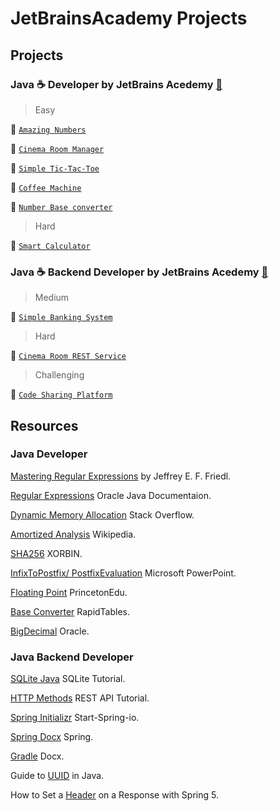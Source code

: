 # JetBrainsAcademy Projects

## Projects

### Java :coffee: Developer by JetBrains Acedemy [:rocket:](https://hyperskill.org/tracks/1)

> Easy

:link: [`Amazing Numbers`](https://github.com/Sanju525/JetBrainsAcademy/tree/main/AmazingNumbers)

:link: [`Cinema Room Manager`](https://github.com/Sanju525/JetBrainsAcademy/tree/main/Cinema%20Room%20Manager/Cinema%20Room%20Manager/task/src/cinema)

:link: [`Simple Tic-Tac-Toe`](https://github.com/Sanju525/JetBrainsAcademy/tree/main/Simple%20Tic-Tac-Toe/Simple%20Tic-Tac-Toe/task/src/tictactoe)

:link: [`Coffee Machine`](https://github.com/Sanju525/JetBrainsAcademy/tree/main/Coffee%20Machine/Coffee%20Machine/task/src/machine)

:link: [`Number Base converter`](https://github.com/Sanju525/JetBrainsAcademy/tree/main/Number%20Base%20Converter/Number%20Base%20Converter/task/src/converter)


> Hard

:link: [`Smart Calculator`](https://github.com/Sanju525/JetBrainsAcademy/tree/main/Smart%20Calculator/Smart%20Calculator/task/src/calculator)

### Java :coffee: Backend Developer by JetBrains Acedemy [:rocket:](https://hyperskill.org/tracks/12)

> Medium

:link: [`Simple Banking System`](https://github.com/Sanju525/JetBrainsAcademy/tree/main/Simple%20Banking%20System/Simple%20Banking%20System/banking)

> Hard

:link: [`Cinema Room REST Service`](https://github.com/Sanju525/JetBrainsAcademy/tree/main/Cinema%20Room%20REST%20Service/Cinema%20Room%20Rest%20Service/task/src/cinema)

> Challenging

:link: [`Code Sharing Platform`](https://github.com/Sanju525/JetBrainsAcademy/tree/main/Code%20Sharing%20Platform)




## Resources

### Java Developer

[Mastering Regular Expressions](http://www.amazon.com/exec/obidos/ASIN/0596002890/javasoftsunmicroA) by Jeffrey E. F. Friedl.

[Regular Expressions](https://docs.oracle.com/javase/tutorial/essential/regex/index.html) Oracle Java Documentaion.

[Dynamic Memory Allocation](https://stackoverflow.com/questions/1100311/what-is-the-ideal-growth-rate-for-a-dynamically-allocated-array) Stack Overflow.

[Amortized Analysis](https://en.wikipedia.org/wiki/Amortized_analysis) Wikipedia.

[SHA256](https://xorbin.com/tools/sha256-hash-calculator) XORBIN.

[InfixToPostfix/ PostfixEvaluation](http://www.cs.nthu.edu.tw/~wkhon/ds/ds10/tutorial/tutorial2.pdf) Microsoft PowerPoint.

[Floating Point](https://introcs.cs.princeton.edu/java/91float/) PrincetonEdu.

[Base Converter](https://www.rapidtables.com/convert/number/base-converter.html) RapidTables.

[BigDecimal](https://docs.oracle.com/javase/7/docs/api/java/math/BigDecimal.html) Oracle.

### Java Backend Developer

[SQLite Java](https://sqlitetutorial.net/sqlite-java/) SQLite Tutorial.

[HTTP Methods](https://www.restapitutorial.com/lessons/httpmethods.html) REST API Tutorial.

[Spring Initializr](https://start.spring.io/) Start-Spring-io.

[Spring Docx](https://docs.spring.io/spring-framework/docs/current/reference/html/overview.html) Spring.

[Gradle](https://docs.gradle.org/current/samples/sample_building_java_applications_multi_project.html) Docx.

Guide to [UUID](https://www.baeldung.com/java-uuid) in Java.

How to Set a [Header](https://www.baeldung.com/spring-response-header) on a Response with Spring 5.
